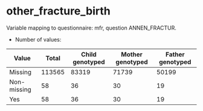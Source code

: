 # other_fracture_birth
Variable mapping to questionnaire: mfr, question ANNEN_FRACTUR.
- Number of values:

| Value | Total | Child genotyped | Mother genotyped | Father genotyped |
| ----- | ----- | --------------- | ---------------- | ---------------- |
| Missing | 113565 | 83319 | 71739 | 50199 |
| Non-missing | 58 | 36 | 30 | 19 |
| Yes | 58 | 36 | 30 |19 |




